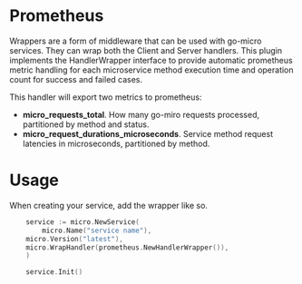 # Prometheus

Wrappers are a form of middleware that can be used with go-micro services. They can wrap both the Client and Server handlers.
This plugin implements the HandlerWrapper interface to provide automatic prometheus metric handling
for each microservice method execution time and operation count for success and failed cases.

This handler will export two metrics to prometheus:
* **micro_requests_total**. How many go-miro requests processed, partitioned by method and status.
* **micro_request_durations_microseconds**. Service method request latencies in microseconds, partitioned by method.

# Usage

When creating your service, add the wrapper like so.

```go
    service := micro.NewService(
        micro.Name("service name"),
	micro.Version("latest"),
	micro.WrapHandler(prometheus.NewHandlerWrapper()),
    )

    service.Init()
```
